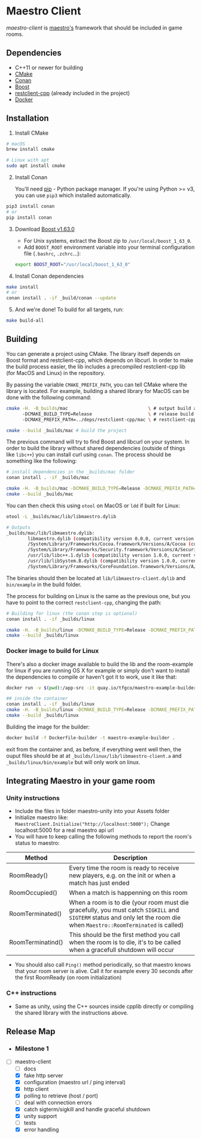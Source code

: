 # Maestro Client

_maestro-client_ is [maestro's](https://github.com/topfreegames/maestro) framework that should be included in game rooms.

## Dependencies

* C++11 or newer for building
* [CMake](https://cmake.org)
* [Conan](https://conan.io/)
* [Boost](http://www.boost.org/)
* [restclient-cpp](https://github.com/mrtazz/restclient-cpp) (already included in the project)
* [Docker](https://www.docker.com/)

## Installation

1. Install CMake

```sh
# macOS
brew install cmake

# Linux with apt
sudo apt install cmake
```

2. Install Conan

    You'll need [pip](https://pypi.org/project/pip/) - Python package manager. If you're using Python >= v3, you can use `pip3` which installed automatically.

```sh
pip3 install conan
# or 
pip install conan
```

3. Download [Boost v1.63.0](https://www.boost.org/users/history/version_1_63_0.html)

    * For Unix systems, extract the Boost zip to `/usr/local/boost_1_63_0`.
    * Add `BOOST_ROOT` environment variable into your terminal configuration file (`.bashrc`, `.zchrc`...):

    ```sh
    export BOOST_ROOT="/usr/local/boost_1_63_0"
    ```

4. Install Conan dependencies

```sh
make install
# or
conan install . -if _build/conan --update
```

5. And we're done! To build for all targets, run:

```sh
make build-all
```

## Building

You can generate a project using CMake. The library itself depends on Boost format and restclient-cpp, which depends on libcurl. In order to make the build process easier, the lib includes a precompiled restclient-cpp lib (for MacOS and Linux) in the repository.

By passing the variable `CMAKE_PREFIX_PATH`, you can tell CMake where the library is located. For example, building a shared library for MacOS can be done with the following command:

```bash
cmake -H. -B_builds/mac                              \ # output build artifacts to _builds/mac
      -DCMAKE_BUILD_TYPE=Release                     \ # release build
      -DCMAKE_PREFIX_PATH=../deps/restclient-cpp/mac \ # restclient-cpp location in relation to the build folder

cmake --build _builds/mac # build the project
```

The previous command will try to find Boost and libcurl on your system. In order to build the library without shared dependencies (outside of things like `libc++`) you can install curl using `conan`. The process should be something like the following:

```bash
# install dependencies in the _builds/mac folder
conan install . -if _builds/mac

cmake -H. -B_builds/mac -DCMAKE_BUILD_TYPE=Release -DCMAKE_PREFIX_PATH=../deps/restclient-cpp/mac
cmake --build _builds/mac
```

You can then check this using `otool` on MacOS or `ldd` if built for Linux:

```bash
otool -L _builds/mac/lib/libmaestro.dylib

# Outputs
_builds/mac/lib/libmaestro.dylib:
        libmaestro.dylib (compatibility version 0.0.0, current version 0.0.0)
        /System/Library/Frameworks/Cocoa.framework/Versions/A/Cocoa (compatibility version 1.0.0, current version 23.0.0)
        /System/Library/Frameworks/Security.framework/Versions/A/Security (compatibility version 1.0.0, current version 58286.200.222)
        /usr/lib/libc++.1.dylib (compatibility version 1.0.0, current version 400.9.4)
        /usr/lib/libSystem.B.dylib (compatibility version 1.0.0, current version 1252.200.5)
        /System/Library/Frameworks/CoreFoundation.framework/Versions/A/CoreFoundation (compatibility version 150.0.0, current version 1555.10.0)

```

The binaries should then be located at `lib/libmaestro-client.dylib` and `bin/example` in the build folder.

The process for building on Linux is the same as the previous one, but you have to point to the correct `restclient-cpp`, changing the path:

```bash
# Building for linux (the conan step is optional)
conan install . -if _builds/linux

cmake -H. -B_builds/linux -DCMAKE_BUILD_TYPE=Release -DCMAKE_PREFIX_PATH=../deps/restclient-cpp/linux
cmake --build _builds/linux
```

### Docker image to build for Linux

There's also a docker image available to build the lib and the room-example for linux if you are running OS X for example or simply don't want to install the dependencies to compile or haven't got it to work, use it like that:

```sh
docker run -v $(pwd):/app-src -it quay.io/tfgco/maestro-example-builder:v2.0.0

## inside the container
conan install . -if _builds/linux
cmake -H. -B_builds/linux -DCMAKE_BUILD_TYPE=Release -DCMAKE_PREFIX_PATH=../deps/restclient-cpp/linux
cmake --build _builds/linux
```

Building the image for the builder:

```sh
docker build -f Dockerfile-builder -t maestro-example-builder .
```

exit from the container and, as before, if everything went well then, the ouput files should be at at `_builds/linux/lib/libmaestro-client.a` and `_builds/linux/bin/example` but will only work on linux.

## Integrating Maestro in your game room

### Unity instructions

* Include the files in folder maestro-unity into your Assets folder
* Initialize maestro like: `MaestroClient.Initialize("http://localhost:5000");` Change localhost:5000 for a real maestro api url
* You will have to keep calling the following methods to report the room's status to maestro:
  
| Method            | Description |
| ----------------- | ----------- |
| RoomReady()       | Every time the room is ready to receive new players, e.g. on the init or when a match has just ended |
| RoomOccupied()    | When a match is happenning on this room |
| RoomTerminated()  | When a room is to die (your room must die gracefully, you must catch `SIGKILL` and `SIGTERM` status and only let the room die when `Maestro::RoomTerminated` is called) |
| RoomTerminatind() | This should be the first method you call when the room is to die, it's to be called when a gracefull shutdown will occur |

* You should also call `Ping()` method periodically, so that maestro knows that your room server is alive. Call it for example every 30 seconds after the first RoomReady (on room initialization)

### C++ instructions

* Same as unity, using the C++ sources inside cpplib directly or compiling the shared library with the instructions above.

## Release Map

* ### Milestone 1

* [ ] maestro-client
  * [ ] docs
  * [x] fake http server
  * [x] configuration (maestro url / ping interval)
  * [x] http client
  * [x] polling to retrieve (host / port)
  * [ ] deal with connection errors
  * [x] catch sigterm/sigkill and handle graceful shutdown
  * [x] unity support
  * [ ] tests
  * [x] error handling
